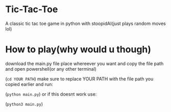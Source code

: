 # Tic-Tac-Toe
A classic tic tac toe game in python with stoopidAI(just plays random moves lol)

# How to play(why would u though)
download the main.py file place whereever you want and copy the file path and open powershell(or any other terminal)

(`cd YOUR PATH`)
make sure to replace YOUR PATH with the file path you copied earlier and run:

(`python main.py`)
or if this doesnt work use:

(`python3 main.py`)
